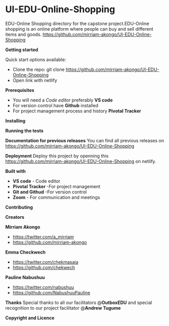 # UI-EDU-Online-Shopping

EDU-Online Shopping directory for the capstone project.EDU-Online shopping is an online platform where people can buy and sell different items and goods.
 <https://github.com/mirriam-akongo/UI-EDU-Online-Shopping>
 


**Getting started**

Quick start options available:

+ Clone the repo: git clone https://github.com/mirriam-akongo/UI-EDU-Online-Shopping
+ Open link with netlify


**Prerequisites**
+ You will need a *Code editor* preferably **VS code**
+ For version control have **Github** installed
+ For project management process and history **Pivotal Tracker**

**Installing**


**Running the tests**


**Documentation for previous releases**
You can find all previous releases on https://github.com/mirriam-akongo/UI-EDU-Online-Shopping

**Deployment**
Deploy this project by openning this https://github.com/mirriam-akongo/UI-EDU-Online-Shopping on netlify.

**Built with**
+ **VS code** - Code editor
+ **Pivotal Tracker** -For project management
+ **Git and Githud** -For version control
+ **Zoom** - For communication and meetings

**Contributing**


**Creators**

**Mirriam Akongo**
+ https://twitter.com/a_mirriam
+ https://github.com/mirriam-akongo

**Emma Checkwech**
+ https://twitter.com/chekmasaia
+ https://github.com/chekwech

**Pauline Nabushuu**
+ https://twitter.com/nabushuu
+ https://github.com/NabushuuPauline

**Thanks**
Special thanks to all our facilitators @**OutboxEDU** and special recognition to our project facilitator @**Andrew Tugume**

**Copyright and Licence**













